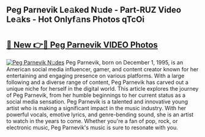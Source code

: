 ## Peg Parnevik Le𝚊ked N𝚞de - Part-RUZ Video Le𝚊ks - Hot Onlyf𝚊ns Photos qTcOi

# <h2><a href="http://ab56801.deff.icu/?id=Peg+Parnevik">🔗 New 👉🔴 Peg Parnevik VIDEO Photos</a></h2>

[![Peg Parnevik N𝚞des](https://i.imgur.com/rIISA9y.gif)](http://ab56801.deff.icu/?id=Peg+Parnevik)
Peg Parnevik, born on December 1, 1995, is an American social media influencer, gamer, and content creator known for her entertaining and engaging presence on various platforms. With a large following and a diverse range of content, Peg Parnevik has carved out a unique niche for herself in the digital world. This article explores the journey of Peg Parnevik, from her humble beginnings to her current status as a social media sensation. Peg Parnevik is a talented and innovative young artist who is making a significant impact in the music industry. With her powerful vocals, emotive lyrics, and genre-bending sound, she is an artist to watch in the years to come. Whether you're a fan of pop, rock, or electronic music, Peg Parnevik's music is sure to resonate with you.
